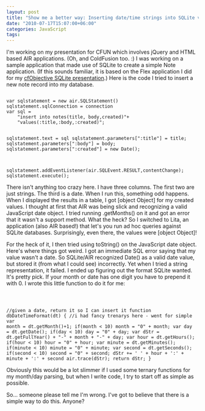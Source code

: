 ```yaml
---
layout: post
title: "Show me a better way: Inserting date/time strings into SQLite via HTML and Adobe AIR"
date: "2010-07-17T15:07:00+06:00"
categories: JavaScript 
tags: 
---
```


I'm working on my presentation for CFUN which involves jQuery and HTML based AIR applications. (Oh, and ColdFusion too. :) I was working on a sample application that made use of SQLite to create a simple Note application. (If this sounds familiar, it is based on the Flex application I did for my <a href="http://www.raymondcamden.com/index.cfm/2010/6/11/Recording-and-Slides-from-SQLite-presentation">cfObjective SQLite presentation</a>.) Here is the code I tried to insert a new note record into my database.

<p>

<code>
var sqlstatement = new air.SQLStatement()
sqlstatement.sqlConnection = connection
var sql = 
	"insert into notes(title, body,created)"+
	"values(:title,:body,:created)";
		
sqlstatement.text = sql
sqlstatement.parameters[":title"] = title;
sqlstatement.parameters[":body"] = body;
sqlstatement.parameters[":created"] = new Date();
			
sqlstatement.addEventListener(air.SQLEvent.RESULT,contentChange);
sqlstatement.execute(); 
</code>

<p>

There isn't anything too crazy here. I have three columns. The first two are just strings. The third is a date. When I run this, something odd happens. When I displayed the results in a table, I got [object Object] for my created values. I thought at first that AIR was being slick and recognizing a valid JavaScript date object. I tried running .getMonths() on it and got an error that it wasn't a support method. What the heck? So I switched to Lita, an application (also AIR based!) that let's you run ad hoc queries against SQLite databases. Surprisingly, even there, the values were [object Object]! 

<p>

For the heck of it, I then tried using toString() on the JavaScript date object. Here's where things got weird. I got an immediate SQL error saying that my value wasn't a date. So SQLite/AIR recognized Date() as a valid date value, but stored it (from what I could see) incorrectly. Yet when I tried a string representation, it failed. I ended up figuring out the format SQLite wanted. It's pretty pick. If your month or date has one digit you have to prepend it with 0. I wrote this little function to do it for me:

<p>

<code>

//given a date, return it so I can insert it
function dbDateTimeFormat(dt) {
	//i had fancy trenarys here - went for simple
	var month = dt.getMonth()+1;
	if(month &lt; 10) month = "0" + month;
	var day = dt.getDate();
	if(day &lt; 10) day = "0" + day;
	var dStr = dt.getFullYear() + "-" + month + "-" + day;
	var hour = dt.getHours();
	if(hour &lt; 10) hour = "0" + hour;
	var minute = dt.getMinutes();
	if(minute &lt; 10) minute = "0" + minute;
	var second = dt.getSeconds();
	if(second &lt; 10) second = "0" + second;
	dStr += ' ' + hour + ':' + minute + ':' + second
	air.trace(dStr);
	return dStr;
}
</code>

<p>

Obviously this would be a lot slimmer if I used some ternary functions for my month/day parsing, but when I write code, I try to start off as simple as possible. 

<p>

So... someone please tell me I'm wrong. I've got to believe that there is a simple way to do this. Anyone?